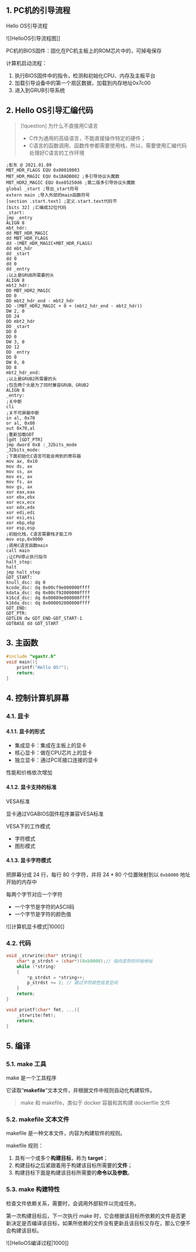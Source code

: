 ## 1. PC机的引导流程

Hello OS引导流程

![[HelloOS引导流程图]]

PC机的BIOS固件：固化在PC机主板上的ROM芯片中的，可掉电保存

计算机启动流程：

1. 执行BIOS固件中的指令，检测和初始化CPU、内存及主板平台
2. 加载引导设备中的第一个扇区数据，加载到内存地址0x7c00
3. 进入到GRUB引导系统

## 2. Hello OS引导汇编代码

>[!question] 为什么不直接用C语言
>+ C作为通用的高级语言，不能直接操作特定的硬件；
>+ C语言的函数调用、函数传参都需要使用栈，所以，需要使用汇编代码处理好C语言的工作环境

```z80
;彭东 @ 2021.01.09
MBT_HDR_FLAGS EQU 0x00010003
MBT_HDR_MAGIC EQU 0x1BADB002 ;多引导协议头魔数
MBT_HDR2_MAGIC EQU 0xe85250d6 ;第二版多引导协议头魔数
global _start ;导出_start符号
extern main ;导入外部的main函数符号
[section .start.text] ;定义.start.text代码节
[bits 32] ;汇编成32位代码
_start:
jmp _entry
ALIGN 8
mbt_hdr:
dd MBT_HDR_MAGIC
dd MBT_HDR_FLAGS
dd -(MBT_HDR_MAGIC+MBT_HDR_FLAGS)
dd mbt_hdr
dd _start
dd 0
dd 0
dd _entry
;以上是GRUB所需要的头
ALIGN 8
mbt2_hdr:
DD MBT_HDR2_MAGIC
DD 0
DD mbt2_hdr_end - mbt2_hdr
DD -(MBT_HDR2_MAGIC + 0 + (mbt2_hdr_end - mbt2_hdr))
DW 2, 0
DD 24
DD mbt2_hdr
DD _start
DD 0
DD 0
DW 3, 0
DD 12
DD _entry
DD 0
DW 0, 0
DD 8
mbt2_hdr_end:
;以上是GRUB2所需要的头
;包含两个头是为了同时兼容GRUB、GRUB2
ALIGN 8
_entry:
;关中断
cli
;关不可屏蔽中断
in al, 0x70
or al, 0x80
out 0x70,al
;重新加载GDT
lgdt [GDT_PTR]
jmp dword 0x8 :_32bits_mode
_32bits_mode:
;下面初始化C语言可能会用到的寄存器
mov ax, 0x10
mov ds, ax
mov ss, ax
mov es, ax
mov fs, ax
mov gs, ax
xor eax,eax
xor ebx,ebx
xor ecx,ecx
xor edx,edx
xor edi,edi
xor esi,esi
xor ebp,ebp
xor esp,esp
;初始化栈，C语言需要栈才能工作
mov esp,0x9000
;调用C语言函数main
call main
;让CPU停止执行指令
halt_step:
halt
jmp halt_step
GDT_START:
knull_dsc: dq 0
kcode_dsc: dq 0x00cf9e000000ffff
kdata_dsc: dq 0x00cf92000000ffff
k16cd_dsc: dq 0x00009e000000ffff
k16da_dsc: dq 0x000092000000ffff
GDT_END:
GDT_PTR:
GDTLEN dw GDT_END-GDT_START-1
GDTBASE dd GDT_START
```

## 3. 主函数

```C++
#include "vgastr.h"
void main(){
    printf("Hello OS!");
    return; 
}
```

## 4. 控制计算机屏幕

### 4.1. 显卡

#### 4.1.1. 显卡的形式

+ 集成显卡：集成在主板上的显卡
+ 核心显卡：做在CPU芯片上的显卡
+ 独立显卡：通过PCIE接口连接的显卡

性能和价格依次增加

#### 4.1.2. 显卡支持的标准

VESA标准

显卡通过VGABIOS固件程序兼容VESA标准

VESA下的工作模式

+ 字符模式
+ 图形模式

#### 4.1.3. 显卡字符模式

把屏幕分成 24 行，每行 80 个字符，并将 $24 * 80$ 个位置映射到以 `0xb8000` 地址开始的内存中

每两个字节对应一个字符

+ 一个字节是字符的ASCII码
+ 一个字节是字符的颜色值

![[计算机显卡模式|1000]]

### 4.2. 代码

```C++
void _strwrite(char* string){
    char* p_strdst = (char*)(0xb8000);// 指向显存的开始地址
    while (*string)
    {
        *p_strdst = *string++;
        p_strdst += 2; // 跳过字符颜色信息空间
    }
    return;
}

void printf(char* fmt, ...){
    _strwrite(fmt);
    return;
}
```

## 5. 编译

### 5.1. make 工具

make 是一个工具程序

它读取“**makefile**”文本文件，并根据文件中规则自动化构建软件。

> make 和 makefile，类似于 docker 容器和其构建 dockerfile 文件

### 5.2. makefile 文本文件

makefile 是一种文本文件，内容为构建软件的规则。

makefile 规则：

1. 具有一个或多个**构建目标**，称为 **target**；
2. 构建目标之后紧跟着用于构建该目标所需要的**文件**；
3. 构建目标下面是构建该目标所需要的**命令以及参数**。

### 5.3. make 构建特性

检查文件依赖关系，需要时，会调用外部软件以完成任务。

第一次构建目标后，下一次执行 make 时，它会根据该目标所依赖的文件是否更新决定是否编译该目标，如果所依赖的文件没有更新且该目标又存在，那么它便不会构建该目标。

![[HelloOS编译过程|1000]]
